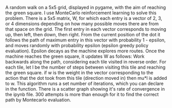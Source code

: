 A random walk on a 5x5 grid, displayed in pygame, with the aim of reaching the green square.
I use MonteCarlo reinforcement learning to solve this problem.
There is a 5x5 matrix, W, for which each entry is a vector of 2, 3, or 4 dimensions depending on how many possible moves there are from that space on the grid.
The first entry in each vector corresponds to moving up, then left, then down, then right.
From the current position of the dot it follows the path of maximum entry in this vector with probability 1 - epsilon, and moves randomly with probability epsilon (epsilon greedy policy evaluation).
Epsilon decays as the machine explores more routes.
Once the machine reaches the green square, it updates W as follows:
  Work backwards along the path, considering each tile visited in reverse order.
  For each tile, let l be the number of steps between visiting this tile and reaching the green square.
  if w is the weight in the vector corresponding to the action that the dot took from this tile (direction moved in) then mu*l is added to    w.
This algorithm runs a set number of iterations, which you can declare in the function.
There is a scatter graph showing it's rate of convergence in the ipynb file. 300 attempts is more than enough for it to find the correct path by Montecarlo evaluation.
